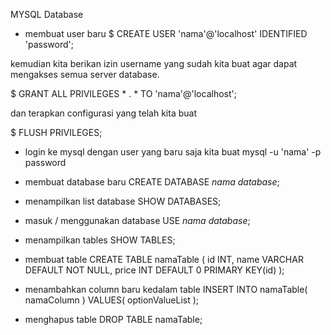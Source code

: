 
MYSQL Database

- membuat user baru
$ CREATE USER 'nama'@'localhost' IDENTIFIED 'password';

kemudian kita berikan izin username yang sudah kita buat agar dapat mengakses semua server database.

$ GRANT ALL PRIVILEGES * . * TO 'nama'@'localhost';

dan terapkan configurasi yang telah kita buat

$ FLUSH PRIVILEGES;

- login ke mysql dengan user yang baru saja kita buat
mysql -u 'nama' -p
password

- membuat database baru
CREATE DATABASE *nama database*;

- menampilkan list database
SHOW DATABASES;

- masuk / menggunakan database 
USE *nama database*;

- menampilkan tables 
SHOW TABLES;

- membuat table 
CREATE TABLE namaTable (
     id    INT,
     name  VARCHAR DEFAULT NOT NULL,
     price INT DEFAULT 0
     PRIMARY KEY(id)
);

- menambahkan column baru kedalam table
INSERT INTO namaTable( namaColumn ) VALUES( optionValueList );

- menghapus table
DROP TABLE namaTable;